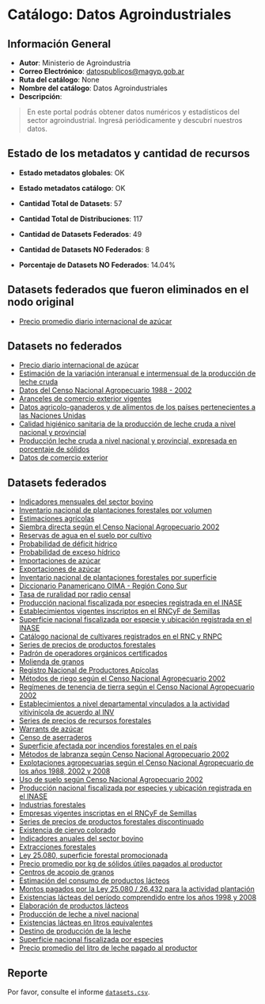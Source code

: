 
# Catálogo: Datos Agroindustriales

## Información General

- **Autor**: Ministerio de Agroindustria
- **Correo Electrónico**: datospublicos@magyp.gob.ar
- **Ruta del catálogo**: None
- **Nombre del catálogo**: Datos Agroindustriales
- **Descripción**:

> En este portal podrás obtener datos numéricos y estadísticos del sector agroindustrial. Ingresá periódicamente y descubrí nuestros datos.

## Estado de los metadatos y cantidad de recursos

- **Estado metadatos globales**: OK
- **Estado metadatos catálogo**: OK
- **Cantidad Total de Datasets**: 57
- **Cantidad Total de Distribuciones**: 117

- **Cantidad de Datasets Federados**: 49
- **Cantidad de Datasets NO Federados**: 8
- **Porcentaje de Datasets NO Federados**: 14.04%

## Datasets federados que fueron eliminados en el nodo original

- [Precio promedio diario internacional de azúcar](http://datos.agroindustria.gob.ar/dataset/precio-promedio-diario-de-azucar)

## Datasets no federados

- [Precio diario internacional de azúcar](https://datos.agroindustria.gob.ar/dataset/precio-diario-de-azucar)
- [Estimación de la variación interanual e intermensual de la producción de leche cruda](https://datos.agroindustria.gob.ar/dataset/estimacion-de-la-variacion-interanual-e-intermensual-de-la-produccion-de-leche-cruda)
- [Datos del Censo Nacional Agropecuario 1988 - 2002](https://www.indec.gob.ar/nivel4_default.asp?id_tema_1=3&id_tema_2=8&id_tema_3=87)
- [Aranceles de comercio exterior vigentes](http://www.afip.gov.ar)
- [Datos agricolo-ganaderos y de alimentos de los países pertenecientes a las Naciones Unidas](http://www.fao.org/faostat/es/#data)
- [Calidad higiénico sanitaria de la producción de leche cruda a nivel nacional y provincial](https://datos.agroindustria.gob.ar/dataset/calidad-higienico-sanitaria-de-la-produccion-de-leche-cruda-a-nivel-nacional-y-provincial)
- [Producción leche cruda a nivel nacional y provincial, expresada en porcentaje de sólidos](https://datos.agroindustria.gob.ar/dataset/produccion-leche-cruda-a-nivel-nacional-y-provincial-expresada-en-porcentaje-de-solidos)
- [Datos de comercio exterior](https://comex.indec.gov.ar/dataset/datos-de-comercio-exterior)

## Datasets federados

- [Indicadores mensuales del sector bovino](https://datos.agroindustria.gob.ar/dataset/indicadores-mensuales-del-sector-bovino)
- [Inventario nacional de plantaciones forestales por volumen](https://datos.agroindustria.gob.ar/dataset/inventario-nacional-de-plantaciones-forestales-por-volumen)
- [Estimaciones agrícolas](https://datos.agroindustria.gob.ar/dataset/estimaciones-agricolas)
- [Siembra directa según el Censo Nacional Agropecuario 2002](https://datos.agroindustria.gob.ar/dataset/siembra-directa)
- [Reservas de agua en el suelo por cultivo](https://datos.agroindustria.gob.ar/dataset/reservas-de-agua-en-el-suelo-por-cultivo)
- [Probabilidad de déficit hídrico](https://datos.agroindustria.gob.ar/dataset/probabilidad-deficit-hidrico)
- [Probabilidad de exceso hídrico](https://datos.agroindustria.gob.ar/dataset/probabilidad-exceso-hidrico)
- [Importaciones de azúcar](https://datos.agroindustria.gob.ar/dataset/importaciones-de-azucar)
- [Exportaciones de azúcar](https://datos.agroindustria.gob.ar/dataset/exportaciones-de-azucar)
- [Inventario nacional de plantaciones forestales por superficie](https://datos.agroindustria.gob.ar/dataset/inventario-nacional-de-plantaciones-forestales-por-superficie)
- [Diccionario Panamericano OIMA - Región Cono Sur](https://datos.agroindustria.gob.ar/dataset/diccionario-panamericano-region-cono-sur)
- [Tasa de ruralidad por radio censal](https://datos.agroindustria.gob.ar/dataset/tasa-de-ruralidad-por-radio-censal)
- [Producción nacional fiscalizada por especies registrada en el INASE](http://datos.agroindustria.gob.ar/dataset/produccion-nacional-fiscalizada-por-especies-registrada-en-el-inase)
- [Establecimientos vigentes inscriptos en el RNCyF de Semillas](http://datos.agroindustria.gob.ar/dataset/establecimientos-vigentes-inscriptos-en-el-rncyf-de-semillas)
- [Superficie nacional fiscalizada por especie y ubicación registrada en el INASE](http://datos.agroindustria.gob.ar/dataset/superficie-nacional-fiscalizada-por-especie-y-ubicacion-registrada-en-el-inase)
- [Catálogo nacional de cultivares registrados en el RNC y RNPC](http://datos.agroindustria.gob.ar/dataset/catalogo-nacional-de-cultivares)
- [Series de precios de productos forestales](http://datos.agroindustria.gob.ar/dataset/series-de-precios-de-productos-forestales)
- [Padrón de operadores orgánicos certificados](http://datos.agroindustria.gob.ar/dataset/padron-de-operadores-organicos-certificados)
- [Molienda de granos](https://datos.agroindustria.gob.ar/dataset/molienda-de-granos)
- [Registro Nacional de Productores Apícolas](http://datos.agroindustria.gob.ar/dataset/registro-nacional-de-productores-apicolas)
- [Métodos de riego según el Censo Nacional Agropecuario 2002](http://datos.agroindustria.gob.ar/dataset/metodos-de-riego)
- [Regímenes de tenencia de tierra según el Censo Nacional Agropecuario 2002](http://datos.agroindustria.gob.ar/dataset/regimenes-de-tenencia-de-tierra)
- [Establecimientos a nivel departamental vinculados a la actividad vitivinícola de acuerdo al INV](http://datos.agroindustria.gob.ar/dataset/establecimientos-vitivinicolas)
- [Series de precios de recursos forestales](http://datos.agroindustria.gob.ar/dataset/series-de-precios-de-recursos-forestales)
- [Warrants de azúcar](http://datos.agroindustria.gob.ar/dataset/warrants-de-azucar)
- [Censo de aserraderos](http://datos.agroindustria.gob.ar/dataset/censo-de-aserraderos)
- [Superficie afectada por incendios forestales en el país](http://datos.agroindustria.gob.ar/dataset/superficie-afectada-por-incendios-forestales-en-el-pais)
- [Métodos de labranza según Censo Nacional Agropecuario 2002](http://datos.agroindustria.gob.ar/dataset/metodos-de-labranza)
- [Explotaciones agropecuarias según el Censo Nacional Agropecuario de los años 1988, 2002 y 2008](http://datos.agroindustria.gob.ar/dataset/explotaciones-agropecuarias-cna)
- [Uso de suelo según Censo Nacional Agropecuario 2002](http://datos.agroindustria.gob.ar/dataset/uso-de-suelos)
- [Producción nacional fiscalizada por especies y ubicación registrada en el INASE](http://datos.agroindustria.gob.ar/dataset/produccion-nacional-fiscalizada-por-especies-y-ubicacion-registrada-en-el-inase)
- [Industrias forestales](http://datos.agroindustria.gob.ar/dataset/industrias-forestales)
- [Empresas vigentes inscriptas en el RNCyF de Semillas](http://datos.agroindustria.gob.ar/dataset/empresas-vigentes)
- [Series de precios de productos forestales discontinuado](http://datos.agroindustria.gob.ar/dataset/series-de-precios-de-productos-forestales-discontinuado)
- [Existencia de ciervo colorado](http://datos.agroindustria.gob.ar/dataset/existencia-de-ciervo-colorado)
- [Indicadores anuales del sector bovino](http://datos.agroindustria.gob.ar/dataset/indicadores-anuales-del-sector-bovino)
- [Extracciones forestales](http://datos.agroindustria.gob.ar/dataset/extracciones-forestales)
- [Ley 25.080, superficie forestal promocionada](http://datos.agroindustria.gob.ar/dataset/ley-25080-superficie-promocionada)
- [Precio promedio por kg de sólidos útiles pagados al productor](http://datos.agroindustria.gob.ar/dataset/precio-promedio-por-kg-de-solidos-utiles)
- [Centros de acopio de granos](https://datos.agroindustria.gob.ar/dataset/centros-de-acopio-de-granos)
- [Estimación del consumo de productos lácteos](http://datos.agroindustria.gob.ar/dataset/estimacion-del-consumo-de-productos-lacteos)
- [Montos pagados por la Ley 25.080 / 26.432 para la actividad plantación](http://datos.agroindustria.gob.ar/dataset/montos-pagados-por-la-ley-25080-264-32-para-la-actividad-plantacion)
- [Existencias lácteas del período comprendido entre los años 1998  y  2008](http://datos.agroindustria.gob.ar/dataset/existencias-lacteas-del-periodo-comprendido-entre-los-anos-1998-y-2008)
- [Elaboración de productos lácteos](http://datos.agroindustria.gob.ar/dataset/elaboracion-de-productos-lacteos)
- [Producción de leche a nivel nacional](http://datos.agroindustria.gob.ar/dataset/produccion-de-leche-a-nivel-nacional)
- [Existencias lácteas en litros equivalentes](http://datos.agroindustria.gob.ar/dataset/existencias-lacteas-en-litros-equivalentes)
- [Destino de producción de la leche](http://datos.agroindustria.gob.ar/dataset/destino-de-produccion-de-la-leche)
- [Superficie nacional fiscalizada por especies](http://datos.agroindustria.gob.ar/dataset/superficie-nacional-fiscalizada-por-especies)
- [Precio promedio del litro de leche pagado al productor](http://datos.agroindustria.gob.ar/dataset/precio-promedio-del-litro-de-leche-pagado-al-productor)

## Reporte

Por favor, consulte el informe [`datasets.csv`](datasets.csv).

